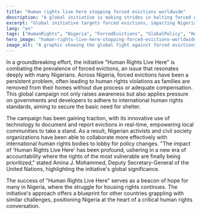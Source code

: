 ```yaml
---
title: "Human rights live here stopping forced evictions worldwide"
description: "A global initiative is making strides in halting forced evictions, a significant concern for many Nigerians."
excerpt: "Global initiative targets forced evictions, impacting Nigerians."
lang: "en"
tags: ["HumanRights", "Nigeria", "ForcedEvictions", "GlobalPolicy", "HousingRights"]
hero_image: "human-rights-live-here-stopping-forced-evictions-worldwide.png"
image_alt: "A graphic showing the global fight against forced evictions with Nigeria in focus"
---
```


In a groundbreaking effort, the initiative "Human Rights Live Here" is combating the prevalence of forced evictions, an issue that resonates deeply with many Nigerians. Across Nigeria, forced evictions have been a persistent problem, often leading to human rights violations as families are removed from their homes without due process or adequate compensation. This global campaign not only raises awareness but also applies pressure on governments and developers to adhere to international human rights standards, aiming to secure the basic need for shelter.

The campaign has been gaining traction, with its innovative use of technology to document and report evictions in real-time, empowering local communities to take a stand. As a result, Nigerian activists and civil society organizations have been able to collaborate more effectively with international human rights bodies to lobby for policy changes. "The impact of 'Human Rights Live Here' has been profound, ushering in a new era of accountability where the rights of the most vulnerable are finally being prioritized," stated Amina J. Mohammed, Deputy Secretary-General of the United Nations, highlighting the initiative's global significance.

The success of "Human Rights Live Here" serves as a beacon of hope for many in Nigeria, where the struggle for housing rights continues. The initiative's approach offers a blueprint for other countries grappling with similar challenges, positioning Nigeria at the heart of a critical human rights conversation.